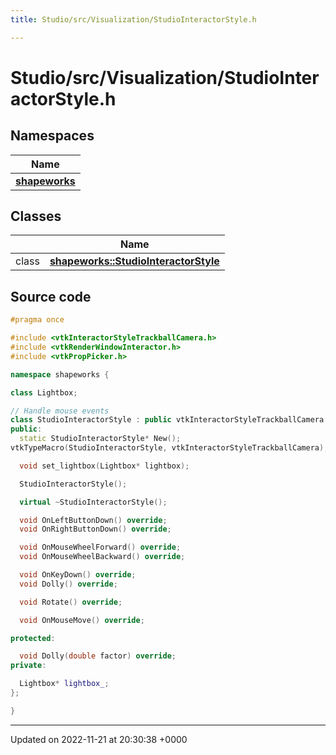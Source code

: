 ```yaml
---
title: Studio/src/Visualization/StudioInteractorStyle.h

---
```


# Studio/src/Visualization/StudioInteractorStyle.h



## Namespaces

| Name           |
| -------------- |
| **[shapeworks](../Namespaces/namespaceshapeworks.md)**  |

## Classes

|                | Name           |
| -------------- | -------------- |
| class | **[shapeworks::StudioInteractorStyle](../Classes/classshapeworks_1_1StudioInteractorStyle.md)**  |




## Source code

```cpp
#pragma once

#include <vtkInteractorStyleTrackballCamera.h>
#include <vtkRenderWindowInteractor.h>
#include <vtkPropPicker.h>

namespace shapeworks {

class Lightbox;

// Handle mouse events
class StudioInteractorStyle : public vtkInteractorStyleTrackballCamera {
public:
  static StudioInteractorStyle* New();
vtkTypeMacro(StudioInteractorStyle, vtkInteractorStyleTrackballCamera);

  void set_lightbox(Lightbox* lightbox);

  StudioInteractorStyle();

  virtual ~StudioInteractorStyle();

  void OnLeftButtonDown() override;
  void OnRightButtonDown() override;

  void OnMouseWheelForward() override;
  void OnMouseWheelBackward() override;

  void OnKeyDown() override;
  void Dolly() override;

  void Rotate() override;

  void OnMouseMove() override;

protected:

  void Dolly(double factor) override;
private:

  Lightbox* lightbox_;
};

}
```


-------------------------------

Updated on 2022-11-21 at 20:30:38 +0000
